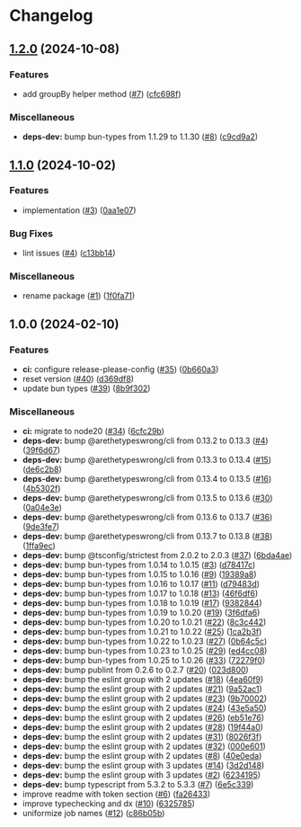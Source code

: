 # Changelog

## [1.2.0](https://github.com/ghoullier/codeowners/compare/v1.1.0...v1.2.0) (2024-10-08)


### Features

* add groupBy helper method ([#7](https://github.com/ghoullier/codeowners/issues/7)) ([cfc698f](https://github.com/ghoullier/codeowners/commit/cfc698fa6867f3206ae3d4d440dcce87079bd5f4))


### Miscellaneous

* **deps-dev:** bump bun-types from 1.1.29 to 1.1.30 ([#8](https://github.com/ghoullier/codeowners/issues/8)) ([c9cd9a2](https://github.com/ghoullier/codeowners/commit/c9cd9a2d18bdbe2b8f4450d66e2f94d2334354fe))

## [1.1.0](https://github.com/ghoullier/codeowners/compare/v1.0.0...v1.1.0) (2024-10-02)


### Features

* implementation ([#3](https://github.com/ghoullier/codeowners/issues/3)) ([0aa1e07](https://github.com/ghoullier/codeowners/commit/0aa1e07b38145bba92e2c3b228883f15c1635b0a))


### Bug Fixes

* lint issues ([#4](https://github.com/ghoullier/codeowners/issues/4)) ([c13bb14](https://github.com/ghoullier/codeowners/commit/c13bb147149ccf79979fe4e888441095cafd1225))


### Miscellaneous

* rename package ([#1](https://github.com/ghoullier/codeowners/issues/1)) ([1f0fa71](https://github.com/ghoullier/codeowners/commit/1f0fa71c496ddedab4780dfd07350047ec2d5811))

## 1.0.0 (2024-02-10)


### Features

* **ci:** configure release-please-config ([#35](https://github.com/ghoullier/bun-typescript-template/issues/35)) ([0b660a3](https://github.com/ghoullier/bun-typescript-template/commit/0b660a388fe2079dfb7b2505e62bca04dd36882b))
* reset version ([#40](https://github.com/ghoullier/bun-typescript-template/issues/40)) ([d369df8](https://github.com/ghoullier/bun-typescript-template/commit/d369df8dbb8faf999a0dca2606a3d097dfa042be))
* update bun types ([#39](https://github.com/ghoullier/bun-typescript-template/issues/39)) ([8b9f302](https://github.com/ghoullier/bun-typescript-template/commit/8b9f3027e757e86f418343054e272b018d987c87))


### Miscellaneous

* **ci:** migrate to node20 ([#34](https://github.com/ghoullier/bun-typescript-template/issues/34)) ([6cfc29b](https://github.com/ghoullier/bun-typescript-template/commit/6cfc29b638e3c44a8729dfcbc097f8f07528dade))
* **deps-dev:** bump @arethetypeswrong/cli from 0.13.2 to 0.13.3 ([#4](https://github.com/ghoullier/bun-typescript-template/issues/4)) ([39f6d67](https://github.com/ghoullier/bun-typescript-template/commit/39f6d671c5c8466710bcdc113b9190583ce0c103))
* **deps-dev:** bump @arethetypeswrong/cli from 0.13.3 to 0.13.4 ([#15](https://github.com/ghoullier/bun-typescript-template/issues/15)) ([de6c2b8](https://github.com/ghoullier/bun-typescript-template/commit/de6c2b8342cf4b0829b57503d3166e8076ed80c1))
* **deps-dev:** bump @arethetypeswrong/cli from 0.13.4 to 0.13.5 ([#16](https://github.com/ghoullier/bun-typescript-template/issues/16)) ([4b5302f](https://github.com/ghoullier/bun-typescript-template/commit/4b5302faf569f438015433ad66bd7cec96adbb45))
* **deps-dev:** bump @arethetypeswrong/cli from 0.13.5 to 0.13.6 ([#30](https://github.com/ghoullier/bun-typescript-template/issues/30)) ([0a04e3e](https://github.com/ghoullier/bun-typescript-template/commit/0a04e3e7070532d56e5df58496a942e76948b339))
* **deps-dev:** bump @arethetypeswrong/cli from 0.13.6 to 0.13.7 ([#36](https://github.com/ghoullier/bun-typescript-template/issues/36)) ([9de3fe7](https://github.com/ghoullier/bun-typescript-template/commit/9de3fe70fc3f9b0a723f914bacc44fdc53c2ea50))
* **deps-dev:** bump @arethetypeswrong/cli from 0.13.7 to 0.13.8 ([#38](https://github.com/ghoullier/bun-typescript-template/issues/38)) ([1ffa9ec](https://github.com/ghoullier/bun-typescript-template/commit/1ffa9ec06a3f6589137f9a886453a3f3e016053f))
* **deps-dev:** bump @tsconfig/strictest from 2.0.2 to 2.0.3 ([#37](https://github.com/ghoullier/bun-typescript-template/issues/37)) ([6bda4ae](https://github.com/ghoullier/bun-typescript-template/commit/6bda4aecee8fbc5d898572a991c72fb1ecc12ae3))
* **deps-dev:** bump bun-types from 1.0.14 to 1.0.15 ([#3](https://github.com/ghoullier/bun-typescript-template/issues/3)) ([d78417c](https://github.com/ghoullier/bun-typescript-template/commit/d78417cdc84a24c35101ccc94a2de5ab781d9fe8))
* **deps-dev:** bump bun-types from 1.0.15 to 1.0.16 ([#9](https://github.com/ghoullier/bun-typescript-template/issues/9)) ([19389a8](https://github.com/ghoullier/bun-typescript-template/commit/19389a8275f91e8e0124b09458f39689aa15714b))
* **deps-dev:** bump bun-types from 1.0.16 to 1.0.17 ([#11](https://github.com/ghoullier/bun-typescript-template/issues/11)) ([d79483d](https://github.com/ghoullier/bun-typescript-template/commit/d79483de642c6a5542efcb44f9084e8468116c79))
* **deps-dev:** bump bun-types from 1.0.17 to 1.0.18 ([#13](https://github.com/ghoullier/bun-typescript-template/issues/13)) ([46f6df6](https://github.com/ghoullier/bun-typescript-template/commit/46f6df6c9a6cb8867280b8808c47d0032e96166e))
* **deps-dev:** bump bun-types from 1.0.18 to 1.0.19 ([#17](https://github.com/ghoullier/bun-typescript-template/issues/17)) ([9382844](https://github.com/ghoullier/bun-typescript-template/commit/9382844a87de7602ddeb942125a2dfa215fe5e7d))
* **deps-dev:** bump bun-types from 1.0.19 to 1.0.20 ([#19](https://github.com/ghoullier/bun-typescript-template/issues/19)) ([3f6dfa6](https://github.com/ghoullier/bun-typescript-template/commit/3f6dfa63fcee3b269337d3a2a78a20de21fe5871))
* **deps-dev:** bump bun-types from 1.0.20 to 1.0.21 ([#22](https://github.com/ghoullier/bun-typescript-template/issues/22)) ([8c3c442](https://github.com/ghoullier/bun-typescript-template/commit/8c3c4421a0c4ba678dbc6afbdec11c8578f7375d))
* **deps-dev:** bump bun-types from 1.0.21 to 1.0.22 ([#25](https://github.com/ghoullier/bun-typescript-template/issues/25)) ([1ca2b3f](https://github.com/ghoullier/bun-typescript-template/commit/1ca2b3f0c32eebd82d08fc024edbf0f389c7a58a))
* **deps-dev:** bump bun-types from 1.0.22 to 1.0.23 ([#27](https://github.com/ghoullier/bun-typescript-template/issues/27)) ([0b64c5c](https://github.com/ghoullier/bun-typescript-template/commit/0b64c5c650410fa0fcb898b1d77026d2ca0c5b59))
* **deps-dev:** bump bun-types from 1.0.23 to 1.0.25 ([#29](https://github.com/ghoullier/bun-typescript-template/issues/29)) ([ed4cc08](https://github.com/ghoullier/bun-typescript-template/commit/ed4cc08222b73e1af9f372820071298506c25a53))
* **deps-dev:** bump bun-types from 1.0.25 to 1.0.26 ([#33](https://github.com/ghoullier/bun-typescript-template/issues/33)) ([72279f0](https://github.com/ghoullier/bun-typescript-template/commit/72279f0ddb496789fd431671345f94b8d67b6a73))
* **deps-dev:** bump publint from 0.2.6 to 0.2.7 ([#20](https://github.com/ghoullier/bun-typescript-template/issues/20)) ([023d800](https://github.com/ghoullier/bun-typescript-template/commit/023d8007ebd01b135f42de753b42f87648315af5))
* **deps-dev:** bump the eslint group with 2 updates ([#18](https://github.com/ghoullier/bun-typescript-template/issues/18)) ([4ea60f9](https://github.com/ghoullier/bun-typescript-template/commit/4ea60f99f696f7e7f9fd3dd799f9dcc03a5da5b2))
* **deps-dev:** bump the eslint group with 2 updates ([#21](https://github.com/ghoullier/bun-typescript-template/issues/21)) ([9a52ac1](https://github.com/ghoullier/bun-typescript-template/commit/9a52ac18c6d91e711eace13f1f90abeded842fbe))
* **deps-dev:** bump the eslint group with 2 updates ([#23](https://github.com/ghoullier/bun-typescript-template/issues/23)) ([9b70002](https://github.com/ghoullier/bun-typescript-template/commit/9b7000290bab4aca8527a98ab7c1967e5a733d78))
* **deps-dev:** bump the eslint group with 2 updates ([#24](https://github.com/ghoullier/bun-typescript-template/issues/24)) ([43e5a50](https://github.com/ghoullier/bun-typescript-template/commit/43e5a5045ddb6628c2233288c853534d165722df))
* **deps-dev:** bump the eslint group with 2 updates ([#26](https://github.com/ghoullier/bun-typescript-template/issues/26)) ([eb51e76](https://github.com/ghoullier/bun-typescript-template/commit/eb51e760980be496337693b9140245439d65dd93))
* **deps-dev:** bump the eslint group with 2 updates ([#28](https://github.com/ghoullier/bun-typescript-template/issues/28)) ([19f44a0](https://github.com/ghoullier/bun-typescript-template/commit/19f44a03b330e29b57a1e0408471e0e5391d010f))
* **deps-dev:** bump the eslint group with 2 updates ([#31](https://github.com/ghoullier/bun-typescript-template/issues/31)) ([8026f3f](https://github.com/ghoullier/bun-typescript-template/commit/8026f3fe0c7f811c82b69b2103553611c49164e1))
* **deps-dev:** bump the eslint group with 2 updates ([#32](https://github.com/ghoullier/bun-typescript-template/issues/32)) ([000e601](https://github.com/ghoullier/bun-typescript-template/commit/000e60175e40418d13f38a49872de2345050f8fb))
* **deps-dev:** bump the eslint group with 2 updates ([#8](https://github.com/ghoullier/bun-typescript-template/issues/8)) ([40e0eda](https://github.com/ghoullier/bun-typescript-template/commit/40e0eda5c325d2cf4e98c1bba554ad6910678010))
* **deps-dev:** bump the eslint group with 3 updates ([#14](https://github.com/ghoullier/bun-typescript-template/issues/14)) ([3d2d148](https://github.com/ghoullier/bun-typescript-template/commit/3d2d148d62c91e60d59cb3aa35fe26bc6fc90f23))
* **deps-dev:** bump the eslint group with 3 updates ([#2](https://github.com/ghoullier/bun-typescript-template/issues/2)) ([6234195](https://github.com/ghoullier/bun-typescript-template/commit/6234195313a2cfd716c9171f373137215178796d))
* **deps-dev:** bump typescript from 5.3.2 to 5.3.3 ([#7](https://github.com/ghoullier/bun-typescript-template/issues/7)) ([6e5c339](https://github.com/ghoullier/bun-typescript-template/commit/6e5c3391837c1ad1afe9e57373eb94163c8e9e30))
* improve readme with token section ([#6](https://github.com/ghoullier/bun-typescript-template/issues/6)) ([fa26433](https://github.com/ghoullier/bun-typescript-template/commit/fa2643342b74e8575e420a2f287282ed443fa96b))
* improve typechecking and dx ([#10](https://github.com/ghoullier/bun-typescript-template/issues/10)) ([6325785](https://github.com/ghoullier/bun-typescript-template/commit/63257855e56e40bf2f438f8dab3bb9d354c1148a))
* uniformize job names ([#12](https://github.com/ghoullier/bun-typescript-template/issues/12)) ([c86b05b](https://github.com/ghoullier/bun-typescript-template/commit/c86b05bd2596fd27eb824664cbbe4c5abb84963b))
